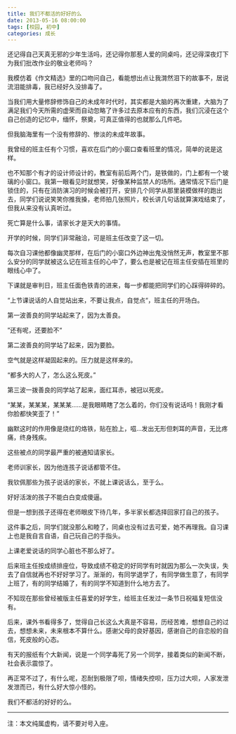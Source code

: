```yaml
---
title: 我们不都活的好好的么
date: 2013-05-16 08:00:00
tags: [校园, 初中]
categories: 成长
---
```



还记得自己天真无邪的少年生活吗，还记得你那惹人爱的同桌吗，还记得深夜灯下为我们批改作业的敬业老师吗？


我模仿着《作文精选》里的口吻问自己，看能想出点让我潸然泪下的故事不，居说流泪能排毒，我已经好久没排毒了。


当我们用大量修辞修饰自己的未成年时代时，其实都是大脑的再次重建，大脑为了满足我们今天所需的虚荣而自动忽略了许多过去原本应有的东西，我们沉浸在这个自己创造的记忆中，缅怀，祭奠，可真正值得的也就那么几件吧。


但我脑海里有一个没有修辞的、惨淡的未成年故事。


我曾经的班主任有个习惯，喜欢在后门的小窗口查看班里的情况，简单的说是这样。


也不知那个有才的设计师设计的，教室有前后两个门，是铁做的，门上都有一个玻璃的小窗口。我第一眼看见时就想笑，好像某种监禁人的场所。通常情况下后门是锁住的，只有在消防演习的时候会被打开，安排几个同学从那里装模做样的跑出去，同学们说说笑笑你推我搡，老师拍几张照片，校长讲几句话就算演戏结束了，但我从来没有认真听过。


死亡算是什么事，请家长才是天大的事情。


开学的时候，同学们非常融洽，可是班主任改变了这一切。


每次自习课他都像幽灵那样，在后门的小窗口外边神出鬼没悄然无声，教室里不那么安分的同学就被这么记在班主任的心中了，要么也是被记在班主任安插在班里的眼线心中了。


下课就是审判日，班主任面色铁青的进来，每一步都能把同学们的心踩得碎碎的。


“上节课说话的人自觉站出来，不要让我点，自觉点“，班主任的开场白。


第一波善良的同学站起来了，因为太善良。


”还有呢，还要脸不“


第二波善良的同学站了起来，因为要脸。


空气就是这样凝固起来的。压力就是这样来的。


“都多大的人了，怎么这么死皮。”


第三波一拨善良的同学站了起来，面红耳赤，被冠以死皮。


“某某，某某某，某某某......是我眼睛瞎了怎么着的，你们没有说话吗！我刚才看你脸都快笑歪了！”


幽默这时的作用像是烧红的烙铁，贴在脸上，嗞...发出无形但刺耳的声音，无比疼痛，终身残疾。


这些被点的同学最严重的被通知请家长。


老师训家长，因为他连孩子说话都管不住。


我钦佩那些为孩子说话的家长，不就上课说话么，至于么。


好好活泼的孩子不能白白变成傻逼。


但是一想到孩子还得在老师眼皮下待几年，多半家长都选择回家打自己的孩子。


这件事之后，同学们就没那么和睦了，同桌也没有过去可爱，她不再理我。自习课上也是我自言自语，自己玩自己的手指头。


上课老爱说话的同学心脏也不那么好了。


后来班主任按成绩排座位，导致成绩不稳定的好同学有时就因为那么一次失误，失去了自信就再也不好好学习了。渐渐的，有同学退学了，有同学做生意了，有同学上班了，有的同学结婚了，有的同学不知道到什么地方去了。


不知现在那些曾经被版主任喜爱的好学生，给班主任发过一条节日祝福复短信没有。


后来，课外书看得多了，觉得自己长这么大真是不容易，历经苦难，想想自己的过去，想想未来，未来根本不算什么。感谢父母的良好基因，感谢自己的自恋般的自信，死皮般的心态。


有天的报纸有个大新闻，说是一个同学毒死了另一个同学，接着类似的新闻不断，社会表示震惊了。


再正常不过了，有什么呢，忍耐到极限了呗，情绪失控呗，压力过大呗，人家发泄发泄而已，有什么好大惊小怪的。


我们不都活的好好的么。


------
注：本文纯属虚构，请不要对号入座。


